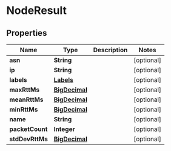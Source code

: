 # NodeResult

## Properties
Name | Type | Description | Notes
------------ | ------------- | ------------- | -------------
**asn** | **String** |  |  [optional]
**ip** | **String** |  |  [optional]
**labels** | [**Labels**](Labels.md) |  |  [optional]
**maxRttMs** | [**BigDecimal**](BigDecimal.md) |  |  [optional]
**meanRttMs** | [**BigDecimal**](BigDecimal.md) |  |  [optional]
**minRttMs** | [**BigDecimal**](BigDecimal.md) |  |  [optional]
**name** | **String** |  |  [optional]
**packetCount** | **Integer** |  |  [optional]
**stdDevRttMs** | [**BigDecimal**](BigDecimal.md) |  |  [optional]
